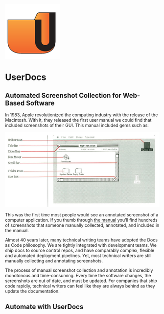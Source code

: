 ![UserDocs Logo](docs/images/logo.png)

# UserDocs
## Automated Screenshot Collection for Web-Based Software

In 1983, Apple revolutionized the computing industry with the release of the Macintosh. With it, they released the first user manual we could find that included screenshots of their GUI. This manual included gems such as:

![Macintosh Screenshot](docs/images/macintosh_screenshot.png)

This was the first time most people would see an annotated screenshot of a computer application. If you thumb through [the manual](http://www.maccaps.com/MacCaps/DIY_Information_files/Macintosh_Manual_1984.pdf) you'll find hundreds of screenshots that someone manually collected, annotated, and included in the manual. 

Almost 40 years later, many technical writing teams have adopted the Docs as Code philosophy. We are tightly integrated with development teams. We ship docs to source control repos, and have comparably complex, flexible and automated deployment pipelines. Yet, most technical writers are still manually collecting and annotating screenshots.

The process of manual screenshot collection and annotation is incredibly monotonous and time-consuming. Every time the software changes, the screenshots are out of date, and must be updated. For companies that ship code rapidly, technical writers can feel like they are always behind as they update the documentation.

## Automate with UserDocs